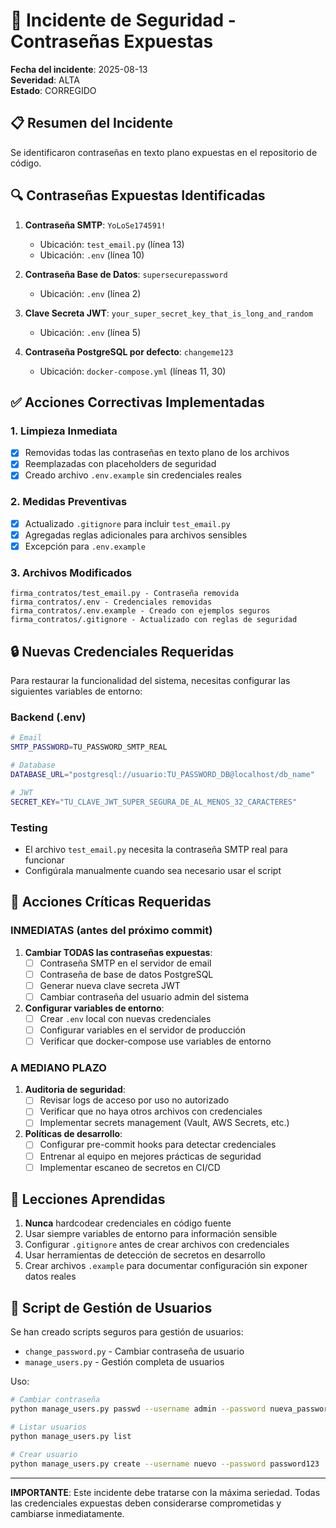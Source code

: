 # 🚨 Incidente de Seguridad - Contraseñas Expuestas

**Fecha del incidente**: 2025-08-13  
**Severidad**: ALTA  
**Estado**: CORREGIDO  

## 📋 Resumen del Incidente

Se identificaron contraseñas en texto plano expuestas en el repositorio de código.

## 🔍 Contraseñas Expuestas Identificadas

1. **Contraseña SMTP**: `YoLoSe174591!`
   - Ubicación: `test_email.py` (línea 13)
   - Ubicación: `.env` (línea 10)

2. **Contraseña Base de Datos**: `supersecurepassword`
   - Ubicación: `.env` (línea 2)

3. **Clave Secreta JWT**: `your_super_secret_key_that_is_long_and_random`
   - Ubicación: `.env` (línea 5)

4. **Contraseña PostgreSQL por defecto**: `changeme123`
   - Ubicación: `docker-compose.yml` (líneas 11, 30)

## ✅ Acciones Correctivas Implementadas

### 1. Limpieza Inmediata
- [x] Removidas todas las contraseñas en texto plano de los archivos
- [x] Reemplazadas con placeholders de seguridad
- [x] Creado archivo `.env.example` sin credenciales reales

### 2. Medidas Preventivas
- [x] Actualizado `.gitignore` para incluir `test_email.py`
- [x] Agregadas reglas adicionales para archivos sensibles
- [x] Excepción para `.env.example`

### 3. Archivos Modificados
```
firma_contratos/test_email.py - Contraseña removida
firma_contratos/.env - Credenciales removidas
firma_contratos/.env.example - Creado con ejemplos seguros
firma_contratos/.gitignore - Actualizado con reglas de seguridad
```

## 🔒 Nuevas Credenciales Requeridas

Para restaurar la funcionalidad del sistema, necesitas configurar las siguientes variables de entorno:

### Backend (.env)
```bash
# Email
SMTP_PASSWORD=TU_PASSWORD_SMTP_REAL

# Database  
DATABASE_URL="postgresql://usuario:TU_PASSWORD_DB@localhost/db_name"

# JWT
SECRET_KEY="TU_CLAVE_JWT_SUPER_SEGURA_DE_AL_MENOS_32_CARACTERES"
```

### Testing
- El archivo `test_email.py` necesita la contraseña SMTP real para funcionar
- Configúrala manualmente cuando sea necesario usar el script

## 🚨 Acciones Críticas Requeridas

### INMEDIATAS (antes del próximo commit)
1. **Cambiar TODAS las contraseñas expuestas**:
   - [ ] Contraseña SMTP en el servidor de email
   - [ ] Contraseña de base de datos PostgreSQL
   - [ ] Generar nueva clave secreta JWT
   - [ ] Cambiar contraseña del usuario admin del sistema

2. **Configurar variables de entorno**:
   - [ ] Crear `.env` local con nuevas credenciales
   - [ ] Configurar variables en el servidor de producción
   - [ ] Verificar que docker-compose use variables de entorno

### A MEDIANO PLAZO
1. **Auditoria de seguridad**:
   - [ ] Revisar logs de acceso por uso no autorizado
   - [ ] Verificar que no haya otros archivos con credenciales
   - [ ] Implementar secrets management (Vault, AWS Secrets, etc.)

2. **Políticas de desarrollo**:
   - [ ] Configurar pre-commit hooks para detectar credenciales
   - [ ] Entrenar al equipo en mejores prácticas de seguridad
   - [ ] Implementar escaneo de secretos en CI/CD

## 📝 Lecciones Aprendidas

1. **Nunca** hardcodear credenciales en código fuente
2. Usar siempre variables de entorno para información sensible
3. Configurar `.gitignore` antes de crear archivos con credenciales
4. Usar herramientas de detección de secretos en desarrollo
5. Crear archivos `.example` para documentar configuración sin exponer datos reales

## 🔐 Script de Gestión de Usuarios

Se han creado scripts seguros para gestión de usuarios:
- `change_password.py` - Cambiar contraseña de usuario
- `manage_users.py` - Gestión completa de usuarios

Uso:
```bash
# Cambiar contraseña
python manage_users.py passwd --username admin --password nueva_password

# Listar usuarios
python manage_users.py list

# Crear usuario
python manage_users.py create --username nuevo --password password123
```

---
**IMPORTANTE**: Este incidente debe tratarse con la máxima seriedad. Todas las credenciales expuestas deben considerarse comprometidas y cambiarse inmediatamente.